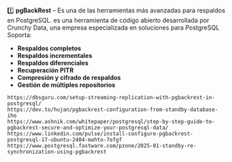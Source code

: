  
1️⃣ **pgBackRest** – Es una de las herramientas más avanzadas para respaldos en PostgreSQL. es una herramienta de código abierto desarrollada por Crunchy Data, una empresa especializada en soluciones para PostgreSQL Soporta:
   - **Respaldos completos**
   - **Respaldos incrementales**
   - **Respaldos diferenciales**
   - **Recuperación PITR**
   - **Compresión y cifrado de respaldos**
   - **Gestión de múltiples repositorios**

 ```
https://dbsguru.com/setup-streaming-replication-with-pgbackrest-in-postgresql/
https://dev.to/hujan/pgbackrest-configuration-from-standby-database-iho
https://www.ashnik.com/whitepaper/postgresql/step-by-step-guide-to-pgbackrest-secure-and-optimize-your-postgresql-data/
https://www.linkedin.com/pulse/install-configure-pgbackrest-postgresql-17-ubuntu-2404-mahto-7ofgf
https://www.postgresql.fastware.com/pzone/2025-01-standby-re-synchronization-using-pgbackrest
```
